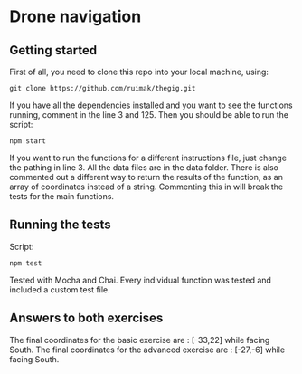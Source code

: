 # Drone navigation

## Getting started

First of all, you need to clone this repo into your local machine, using:

```
git clone https://github.com/ruimak/thegig.git
```

If you have all the dependencies installed and you want to see the functions running, comment in the line 3 and 125.
Then you should be able to run the script:
```
npm start

```

If you want to run the functions for a different instructions file, just change the pathing in line 3. All the data files are in the data folder.
There is also commented out a different way to return the results of the function, as an array of coordinates instead of a string. Commenting this in will break the tests for the main functions.

## Running the tests

Script:

```
npm test

```

Tested with Mocha and Chai.
Every individual function was tested and included a custom test file.

## Answers to both exercises

The final coordinates for the basic exercise are : [-33,22] while facing South.
The final coordinates for the advanced exercise are : [-27,-6] while facing South.